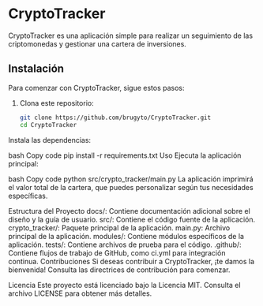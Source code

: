 # CryptoTracker

CryptoTracker es una aplicación simple para realizar un seguimiento de las criptomonedas y gestionar una cartera de inversiones.

## Instalación

Para comenzar con CryptoTracker, sigue estos pasos:

1. Clona este repositorio:

   ```bash
   git clone https://github.com/brugyto/CryptoTracker.git
   cd CryptoTracker
Instala las dependencias:

bash
Copy code
pip install -r requirements.txt
Uso
Ejecuta la aplicación principal:

bash
Copy code
python src/crypto_tracker/main.py
La aplicación imprimirá el valor total de la cartera, que puedes personalizar según tus necesidades específicas.

Estructura del Proyecto
docs/: Contiene documentación adicional sobre el diseño y la guía de usuario.
src/: Contiene el código fuente de la aplicación.
crypto_tracker/: Paquete principal de la aplicación.
main.py: Archivo principal de la aplicación.
modules/: Contiene módulos específicos de la aplicación.
tests/: Contiene archivos de prueba para el código.
.github/: Contiene flujos de trabajo de GitHub, como ci.yml para integración continua.
Contribuciones
Si deseas contribuir a CryptoTracker, ¡te damos la bienvenida! Consulta las directrices de contribución para comenzar.

Licencia
Este proyecto está licenciado bajo la Licencia MIT. Consulta el archivo LICENSE para obtener más detalles.
